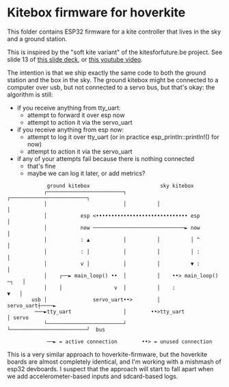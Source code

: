 # Kitebox firmware for hoverkite

This folder contains ESP32 firmware for a kite controller that lives in the sky and a ground station.

This is inspired by the "soft kite variant" of the kitesforfuture.be project. See slide 13 of [this slide deck](https://www.kitesforfuture.de/FOSDEMSlides.pdf), or [this youtube video](https://www.youtube.com/watch?v=9IuRIYftyb0).

The intention is that we ship exactly the same code to both the ground station and the box in
the sky. The ground kitebox might be connected to a computer over usb, but not connected to a
servo bus, but that's okay: the algorithm is still:

* if you receive anything from tty_uart:
  * attempt to forward it over esp now
  * attempt to action it via the servo_uart
* if you receive anything from esp now:
  * attempt to log it over tty_uart (or in practice esp_println::println!() for now)
  * attempt to action it via the servo_uart
* if any of your attempts fail because there is nothing connected
  * that's fine
  * maybe we can log it later, or add metrics?

```
             ground kitebox                       sky kitebox
            ┌─────────────────────────┐          ┌─────────────────────────┐
            │                         │          │                         │
            │           esp <•••••••••••••••••••••••••••••• esp            │
            │           now ──────────────────────────────► now            │
            │           : ▲           │          │          │ ^            │
            │           : │           │          │          │ :            │
            │           v │           │          │          ▼ :            │
            │    ┌──► main_loop() ••  │          │    ••> main_loop() ─┐   │
            │    │                 v  │          │    :                ▼   │
        usb │               servo_uart••>        │               servo_uart┼────►
         ───►tty_uart                 │        ••>tty_uart                 │ servo
            └─────────────────────────┘          └─────────────────────────┘  bus

             ──► = active connection        ••> = unused connection
```

This is a very similar approach to hoverkite-firmware, but the hoverkite boards are almost
completely identical, and I'm working with a mishmash of esp32 devboards.
I suspect that the approach will start to fall apart when we add accelerometer-based inputs and
sdcard-based logs.
